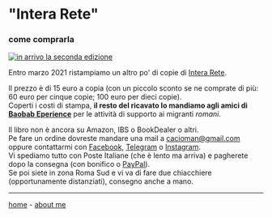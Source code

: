 # "Intera Rete"  
### come comprarla

[![](https://cacioman.github.io/interarete-2nd-edition.png?v=3 "in arrivo la seconda edizione")](https://cacioman.github.io/interarete.html) 

Entro marzo 2021 ristampiamo un altro po' di copie di [Intera Rete](https://cacioman.github.io/interarete.html).

Il prezzo è di 15 euro a copia (con un piccolo sconto se ne comprate di più: 60 euro per cinque copie; 100 euro per dieci copie).  
Coperti i costi di stampa, **il resto del ricavato lo mandiamo agli amici di [Baobab Eperience](https://baobabexperience.org/)** per le attività di supporto ai migranti *romani*.  

Il libro non è ancora su Amazon, IBS o BookDealer o altri.    
Pe fare un ordine dovreste mandare una mail a [cacioman@gmail.com](mailto::cacioman@gmail.com) oppure contattarmi con [Facebook](https://www.facebook.com/ClaudioGatti63), [Telegram](https://t.me/cgatti) o [Instagram](https://www.instagram.com/cacioman63).  
Vi spediamo tutto con Poste Italiane (che è lento ma arriva) e pagherete dopo la consegna (con bonifico o [PayPal](https://www.paypal.me/ClaudioGatti)).  
Se poi siete in zona Roma Sud e vi va di fare due chiacchiere (opportunamente distanziati), consegno anche a mano.  

---    
[home](https://cacioman.github.io/interarete.html) - [about me](https://about.me/cacioman)  
